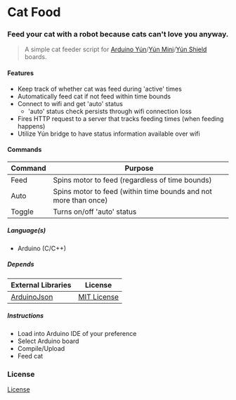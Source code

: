 # Cat Food
### Feed your cat with a robot because cats can't love you anyway.
> A simple cat feeder script for [Arduino Yún](https://store.arduino.cc/usa/arduino-yun)/[Yún Mini](https://store.arduino.cc/usa/arduino-yun-mini)/[Yún Shield](https://store.arduino.cc/usa/arduino-yun-shield) boards.

#### Features

- Keep track of whether cat was feed during 'active' times
- Automatically feed cat if not feed within time bounds
- Connect to wifi and get 'auto' status
  - 'auto' status check persists through wifi connection loss
- Fires HTTP request to a server that tracks feeding times (when feeding happens)
- Utilize Yún bridge to have status information available over wifi

#### Commands
 
| Command | Purpose |
| - | - |
| Feed | Spins motor to feed (regardless of time bounds) |
| Auto | Spins motor to feed (within time bounds and not more than once) |
| Toggle | Turns on/off 'auto' status |

##### Language(s)

- Arduino (C/C++)

##### Depends

| External Libraries | License |
| --------- | --------- |
| [ArduinoJson](https://bblanchon.github.io/ArduinoJson/) | [MIT License](https://github.com/bblanchon/ArduinoJson/blob/master/LICENSE.md) |

##### Instructions

- Load into Arduino IDE of your preference
- Select Arduino board
- Compile/Upload
- Feed cat

### License
[License](LICENSE.md)